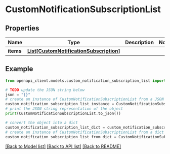 # CustomNotificationSubscriptionList


## Properties

Name | Type | Description | Notes
------------ | ------------- | ------------- | -------------
**items** | [**List[CustomNotificationSubscription]**](CustomNotificationSubscription.md) |  | 

## Example

```python
from openapi_client.models.custom_notification_subscription_list import CustomNotificationSubscriptionList

# TODO update the JSON string below
json = "{}"
# create an instance of CustomNotificationSubscriptionList from a JSON string
custom_notification_subscription_list_instance = CustomNotificationSubscriptionList.from_json(json)
# print the JSON string representation of the object
print(CustomNotificationSubscriptionList.to_json())

# convert the object into a dict
custom_notification_subscription_list_dict = custom_notification_subscription_list_instance.to_dict()
# create an instance of CustomNotificationSubscriptionList from a dict
custom_notification_subscription_list_from_dict = CustomNotificationSubscriptionList.from_dict(custom_notification_subscription_list_dict)
```
[[Back to Model list]](../README.md#documentation-for-models) [[Back to API list]](../README.md#documentation-for-api-endpoints) [[Back to README]](../README.md)


